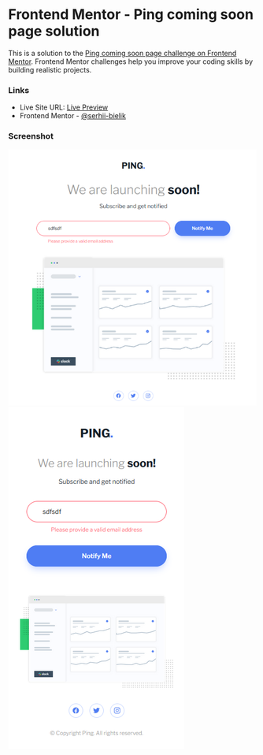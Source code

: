 # Frontend Mentor - Ping coming soon page solution

This is a solution to the [Ping coming soon page challenge on Frontend Mentor](https://www.frontendmentor.io/challenges/ping-single-column-coming-soon-page-5cadd051fec04111f7b848da). Frontend Mentor challenges help you improve your coding skills by building realistic projects.

### Links

- Live Site URL: [Live Preview](https://serhii-bielik.github.io/fm-ping-coming-soon-page/)
- Frontend Mentor - [@serhii-bielik](https://www.frontendmentor.io/profile/serhii-bielik)

### Screenshot

![](./screenshot-desktop.png)
![](./screenshot-mobile.png)
